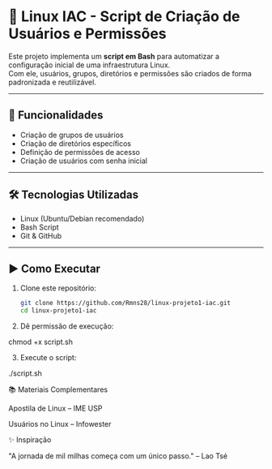 # 🐧 Linux IAC - Script de Criação de Usuários e Permissões  

Este projeto implementa um **script em Bash** para automatizar a configuração inicial de uma infraestrutura Linux.  
Com ele, usuários, grupos, diretórios e permissões são criados de forma padronizada e reutilizável.  

---

## 🚀 Funcionalidades
- Criação de grupos de usuários  
- Criação de diretórios específicos  
- Definição de permissões de acesso  
- Criação de usuários com senha inicial  

---

## 🛠️ Tecnologias Utilizadas
- Linux (Ubuntu/Debian recomendado)  
- Bash Script  
- Git & GitHub  

---

## ▶️ Como Executar
1. Clone este repositório:
   ```bash
   git clone https://github.com/Rmns28/linux-projeto1-iac.git
   cd linux-projeto1-iac
2. Dê permissão de execução:

chmod +x script.sh

3. Execute o script:

./script.sh

📚 Materiais Complementares

Apostila de Linux – IME USP

Usuários no Linux – Infowester

✨ Inspiração

"A jornada de mil milhas começa com um único passo." – Lao Tsé
